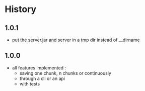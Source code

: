 # History

## 1.0.1

* put the server.jar and server in a tmp dir instead of __dirname

## 1.0.0

* all features implemented :
   * saving one chunk, n chunks or continuously
   * through a cli or an api
   * with tests